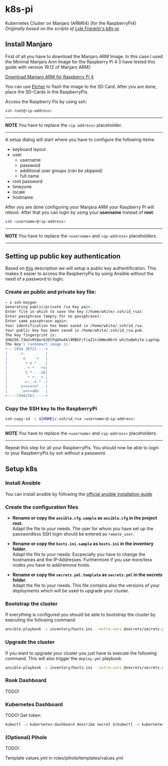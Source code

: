 # k8s-pi
Kubernetes Cluster on Manjaro (ARM64) (for the RaspberryPi4)<br>
_Originally based on the scripts of [Lyle Franklin's k8s-pi](https://github.com/ljfranklin/k8s-pi)_

## Install Manjaro
First of all you have to download the Manjaro ARM Image. In this case I used the Minimal Manjaro Arm Image for the Raspberry Pi 4 (I have tested this guide with version 19.12 of Manjaro ARM):

[Download Manjaro ARM for Raspberry Pi 4](https://manjaro.org/download/#raspberry-pi-4-minimal)


You can use [Etcher](https://www.balena.io/etcher/) to flash the image to the SD Card. After you are done, place the SD-Cards in the RaspberryPis.


Access the Raspberry Pis by using ssh:
```bash
ssh root@<ip-address>
```
---
**NOTE**
You have to replace the ```<ip-address>``` placeholder.

---

A setup dialog will start where you have to configure the following items:
- keyboard layout
- user
    - username
    - password
    - additional user groups _(can be skipped)_
    - full name
- root password
- timezone
- locale
- hostname

After you are done configuring your Manjara ARM your Raspberry Pi will reboot.
After that you can login by using your **username** instead of **root**:
```bash
ssh <username>@<ip-address>
```
---
**NOTE**
You have to replace the ```<username>``` and ```<ip-address>``` placeholders.

---

## Setting up public key authentication

Based on [this](https://www.ssh.com/ssh/copy-id/) description we will setup a public key authentification. This makes it easier to access the RaspberryPis by using Ansible without the need of a password to login.

### Create an public and private key file:
```bash
~ ❯ ssh-keygen              
Generating public/private rsa key pair.
Enter file in which to save the key (/home/white/.ssh/id_rsa): 
Enter passphrase (empty for no passphrase): 
Enter same passphrase again: 
Your identification has been saved in /home/white/.ssh/id_rsa.
Your public key has been saved in /home/white/.ssh/id_rsa.pub.
The key fingerprint is:
SHA256:73mJv0tQer6JDlPq6Xw4kl4RBkF/tlaZ1ts6WmxNk+U white@white-Laptop
The key's randomart image is:
+---[RSA 3072]----+
|     .+.         |
|       o     +   |
|        + o * . .|
|       . + *   +o|
|        S * . .oE|
|         * + . +.|
|       .=...o.* .|
|      o+o=o+o* . |
|     ..o=+=oBo   |
+----[SHA256]-----+
```

### Copy the SSH key to the RaspberryPi
```bash
ssh-copy-id -i ${HOME}/.ssh/id_rsa <username>@<ip-address>
```
---
**NOTE**
You have to replace the ```<username>``` and ```<ip-address>``` placeholders.

---

Repeat this step for all your RaspberryPis. You should now be able to login to your RaspberryPis by ssh without a password.


## Setup k8s

### Install Ansible
You can install ansible by following the [official ansible installation guide](https://docs.ansible.com/ansible/latest/installation_guide/intro_installation.html#installing-the-control-node)


### Create the configuration files
- **Rename or copy the `ansible.cfg.sample` as `ansible.cfg` in the project root.** <br>
Adapt the file to your needs. The user for whom you have set up the passwordless SSH login should be entered as ```remote_user```.

- **Rename or copy the `hosts.ini.sample` as `hosts.ini` in the inventory folder.** <br>
Adapt the file to your needs. Escpecially you have to change the hostnames and the IP-Addresses. Furthermore if you use more/less nodes you have to add/remove hosts.

- **Rename or copy the `secrets.yml.template` as `secrets.yml` in the secrets folder.** <br>
Adapt the file to your needs. This file contains also the versions of your deployments which will be used to upgrade your cluster.

### Bootstrap the cluster
If everything is configured you should be able to bootstrap the cluster by executing the following command:
```bash
ansible-playbook -i inventory/hosts.ini --extra-vars @secrets/secrets.yml bootstrap.yml -K
```

### Upgrade the cluster
If you want to upgrade your cluster you just have to execute the following command. This will also trigger the `deploy.yml` playbook.
```bash
ansible-playbook -i inventory/hosts.ini --extra-vars @secrets/secrets.yml upgrade.yml -K
```
### Rook Dashboard
TODO!

### Kubernetes Dashboard
TODO!
Get token:
```bash
kubectl -n kubernetes-dashboard describe secret $(kubectl -n kubernetes-dashboard get secret | grep admin-user | awk '{print $1}')
```

### (Optional) Pihole
TODO!

Template values.yml in roles/pihole/templates/values.yml
